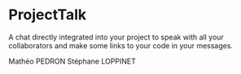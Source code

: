 # ProjectTalk
A chat directly integrated into your project to speak
with all your collaborators and make some links to your code in 
your messages.


Mathéo PEDRON
Stéphane LOPPINET


